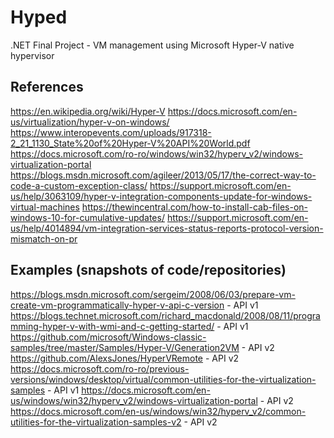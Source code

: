 # Hyped
.NET Final Project - VM management using Microsoft Hyper-V native hypervisor


## References
https://en.wikipedia.org/wiki/Hyper-V
https://docs.microsoft.com/en-us/virtualization/hyper-v-on-windows/
https://www.interopevents.com/uploads/917318-2_21_1130_State%20of%20Hyper-V%20API%20World.pdf
https://docs.microsoft.com/ro-ro/windows/win32/hyperv_v2/windows-virtualization-portal
https://blogs.msdn.microsoft.com/agileer/2013/05/17/the-correct-way-to-code-a-custom-exception-class/
https://support.microsoft.com/en-us/help/3063109/hyper-v-integration-components-update-for-windows-virtual-machines
https://thewincentral.com/how-to-install-cab-files-on-windows-10-for-cumulative-updates/
https://support.microsoft.com/en-us/help/4014894/vm-integration-services-status-reports-protocol-version-mismatch-on-pr

## Examples (snapshots of code/repositories)
https://blogs.msdn.microsoft.com/sergeim/2008/06/03/prepare-vm-create-vm-programmatically-hyper-v-api-c-version - API v1
https://blogs.technet.microsoft.com/richard_macdonald/2008/08/11/programming-hyper-v-with-wmi-and-c-getting-started/ - API v1
https://github.com/microsoft/Windows-classic-samples/tree/master/Samples/Hyper-V/Generation2VM - API v2
https://github.com/AlexsJones/HyperVRemote - API v2
https://docs.microsoft.com/ro-ro/previous-versions/windows/desktop/virtual/common-utilities-for-the-virtualization-samples - API v1
https://docs.microsoft.com/en-us/windows/win32/hyperv_v2/windows-virtualization-portal - API v2
https://docs.microsoft.com/en-us/windows/win32/hyperv_v2/common-utilities-for-the-virtualization-samples-v2 - API v2
